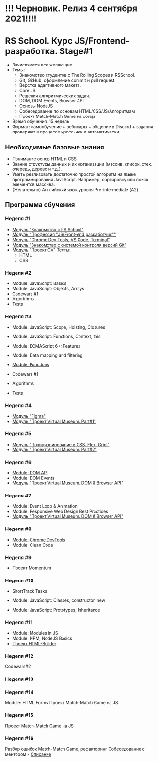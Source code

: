 # !!! Черновик. Релиз 4 сентября 2021!!!!

# RS School. Курс JS/Frontend-разработка. Stage#1
- Зачисляются все желающие
- Темы:
    - Знакомство студентов с The Rolling Scopes и RSSchool.
    - Git, GitHub, оформление commit и pull request.
    - Верстка адаптивного макета.
    - Core JS.
    - Решения алгоритмических задач.
    - DOM, DOM Events, Browser API
    - Основы NodeJS
    - Собеседование по основам HTML/CSS/JS/Алгоритмам
    - Проект Match-Match Game на corejs
- Время обучения: 15 недель
- Формат: самообучение + вебинары + общение в Discord + задания проверяют в процессе кросс-чек и автоматически


## Необходимые базовые знания
- Понимание основ HTML и CSS
- Знание структуры данных и их организации (массив, список, стек, очередь, дерево и т.д.). 
- Уметь реализовать достаточно простой алгоритм на языке программирования JavaScript. Например, сортировку или поиск элементов массива.
- (Желательно) Английский язык уровня Pre-intermediate (А2).

## Программа обучения
### Неделя #1
- [Модуль "Знакомство с RS School"](modules/rs-school-intro/)
- [Модуль "Профессия \"JS/Front-end разработчик\""](modules/js-fe-developer/)
- [Модуль "Chrome Dev Tools, VS Code, Terminal"](modules/basic-tools/)
- [Модуль "Знакомство с системой контроля версий Git"](modules/git/) 
- [Модуль "Проект CV"](modules/project-cv)
  Тесты:
  - HTML
  - CSS

### Неделя #2
- Module: JavaScript: Basics
- Module: JavaScript: Objects, Arrays
- Codewars #1
- Algorithms 
- Tests 

### Неделя #3
- Module: JavaScript: Scope, Hoisting, Closures
- Module: JavaScript: Functions, Context, this
- Module: ECMAScript 6+: Features
- Module: Data mapping and filtering
- [Module: Functions](modules/functions/)

- Codewars #1 
- Algorithms
- Tests

### Неделя #4
- [Модуль "Figma"](modules/figma)
- [Модуль "Проект Virtual Museum. Part#1"](modules/project-virtual-museum)

### Неделя #5
- [Модуль "Позиционирование в CSS. Flex. Grid."](modules/css-postioning)
- [Модуль "Проект Virtual Museum. Part#2"](modules/project-virtual-museum)

### Неделя #6
- [Module: DOM API](modules/dom-api/)
- [Module: DOM Events](modules/dom-events/)
- [Модуль "Проект Virtual Museum. DOM & Browser API"](modules/project-virtual-museum)

### Неделя #7
- Module: Event Loop & Animation
- Module: Responsive Web Design Best Practices
- [Модуль "Проект Virtual Museum. DOM & Browser API"](modules/project-virtual-museum)

### Неделя #8
- [Module: Chrome DevTools](modules/chrome-devtools/)
- [Module: Clean Code](modules/clean-code/)

### Неделя #9
- Проект Momentum



### Неделя #10
- ShortTrack Tasks

- Module: JavaScript: Classes, constructor, new
- Module: JavaScript: Prototypes, Inheritance

### Неделя #11
- Module: Modules in JS
- Module: NPM, NodeJS Basics
- [Проект HTML-Builder](modules/html-builder/)

### Неделя #12
Codewars#2

### Неделя #13

### Неделя #14
Module: HTML Forms
Проект Match-Match Game на JS

### Неделя #15 
Проект Match-Match Game на JS

### Неделя #16
Разбор ошибок Match-Match Game, рефакторинг
Собеседование с ментором - [Описание](technical-screening.md)



